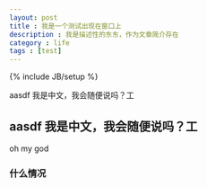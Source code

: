 ```yaml
---
layout: post
title : 我是一个测试出现在窗口上
description : 我是描述性的东东，作为文章简介存在
category : life
tags : [test]
---
```

{% include JB/setup %}

aasdf 我是中文，我会随便说吗？工

aasdf 我是中文，我会随便说吗？工
---
oh my god
### 什么情况
